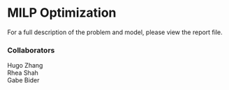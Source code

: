# MILP Optimization

For a full description of the problem and model, please view the report file.

### Collaborators
Hugo Zhang \
Rhea Shah \
Gabe Bider 
